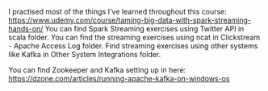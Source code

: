 I practised most of the things I've learned throughout this course: https://www.udemy.com/course/taming-big-data-with-spark-streaming-hands-on/
You can find Spark Streaming exercises using Twitter API in scala folder. You can find the streaming exercises using ncat in  Clickstream - Apache Access Log folder.
Find streaming exercises using other systems like Kafka in Other System Integrations folder.

You can find Zookeeper and Kafka setting up in here: https://dzone.com/articles/running-apache-kafka-on-windows-os